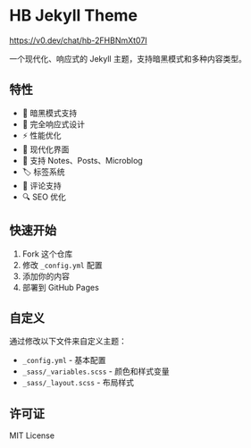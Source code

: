 # HB Jekyll Theme

https://v0.dev/chat/hb-2FHBNmXt07I

一个现代化、响应式的 Jekyll 主题，支持暗黑模式和多种内容类型。

## 特性

- 🌙 暗黑模式支持
- 📱 完全响应式设计
- ⚡ 性能优化
- 🎨 现代化界面
- 📝 支持 Notes、Posts、Microblog
- 🏷️ 标签系统
- 💬 评论支持
- 🔍 SEO 优化

## 快速开始

1. Fork 这个仓库
2. 修改 `_config.yml` 配置
3. 添加你的内容
4. 部署到 GitHub Pages

## 自定义

通过修改以下文件来自定义主题：

- `_config.yml` - 基本配置
- `_sass/_variables.scss` - 颜色和样式变量
- `_sass/_layout.scss` - 布局样式

## 许可证

MIT License
